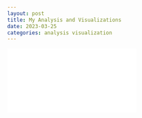 ```yaml
---
layout: post
title: My Analysis and Visualizations
date: 2023-03-25
categories: analysis visualization
---
```

![Alt text](file:///C:/Users/Emili/my_choropleth_map.html)
